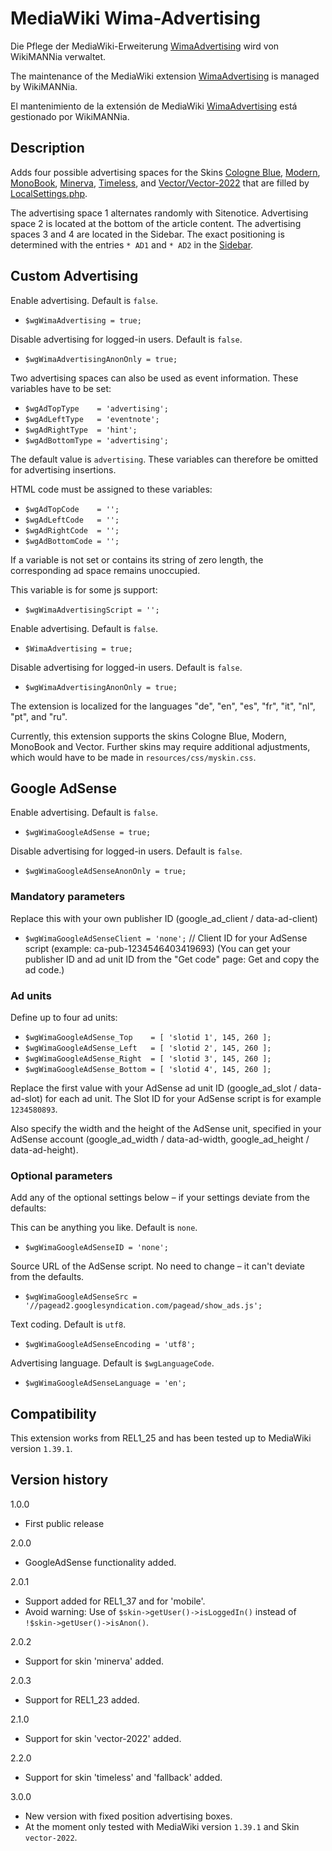 # MediaWiki Wima-Advertising

Die Pflege der MediaWiki-Erweiterung [WimaAdvertising](https://www.mediawiki.org/wiki/Extension:WimaAdvertising) wird von WikiMANNia verwaltet.

The maintenance of the MediaWiki extension [WimaAdvertising](https://www.mediawiki.org/wiki/Extension:WimaAdvertising) is managed by WikiMANNia.

El mantenimiento de la extensión de MediaWiki [WimaAdvertising](https://www.mediawiki.org/wiki/Extension:WimaAdvertising) está gestionado por WikiMANNia.

## Description

Adds four possible advertising spaces for the Skins [Cologne Blue](https://www.mediawiki.org/wiki/Skin:Cologne_Blue), [Modern](https://www.mediawiki.org/wiki/Skin:Modern), [MonoBook](https://www.mediawiki.org/wiki/Skin:MonoBook), [Minerva](https://www.mediawiki.org/wiki/Skin:Minerva), [Timeless](https://www.mediawiki.org/wiki/Skin:Timeless), and [Vector/Vector-2022](https://www.mediawiki.org/wiki/Skin:Vector) that are filled by [LocalSettings.php](https://www.mediawiki.org/wiki/Manual:LocalSettings.php).

The advertising space 1 alternates randomly with Sitenotice. Advertising space 2 is located at the bottom of the article content. The advertising spaces 3 and 4 are located in the Sidebar. The exact positioning is determined with the entries `* AD1` and `* AD2` in the [Sidebar](https://www.mediawiki.org/wiki/MediaWiki:Sidebar).

## Custom Advertising

Enable advertising. Default is `false`.
* `$wgWimaAdvertising = true;`

Disable advertising for logged-in users. Default is `false`.
* `$wgWimaAdvertisingAnonOnly = true;`

Two advertising spaces can also be used as event information. These variables have to be set:

* `$wgAdTopType    = 'advertising';`
* `$wgAdLeftType   = 'eventnote';`
* `$wgAdRightType  = 'hint';`
* `$wgAdBottomType = 'advertising';`

The default value is `advertising`. These variables can therefore be omitted for advertising insertions.

HTML code must be assigned to these variables:

* `$wgAdTopCode    = '';`
* `$wgAdLeftCode   = '';`
* `$wgAdRightCode  = '';`
* `$wgAdBottomCode = '';`

If a variable is not set or contains its string of zero length, the corresponding ad space remains unoccupied.

This variable is for some js support:

* `$wgWimaAdvertisingScript = '';`

Enable advertising. Default is `false`.

* `$WimaAdvertising = true;`

Disable advertising for logged-in users. Default is `false`.

* `$wgWimaAdvertisingAnonOnly = true;`

The extension is localized for the languages "de", "en", "es", "fr", "it", "nl", "pt", and "ru".

Currently, this extension supports the skins Cologne Blue, Modern, MonoBook and Vector.
Further skins may require additional adjustments, which would have to be made in `resources/css/myskin.css`.

## Google AdSense

Enable advertising. Default is `false`.
* `$wgWimaGoogleAdSense = true;`

Disable advertising for logged-in users. Default is `false`.
* `$wgWimaGoogleAdSenseAnonOnly = true;`

### Mandatory parameters
Replace this with your own publisher ID (google_ad_client / data-ad-client)
* `$wgWimaGoogleAdSenseClient = 'none';` // Client ID for your AdSense script (example: ca-pub-1234546403419693)
(You can get your publisher ID and ad unit ID from the "Get code" page: Get and copy the ad code.)

### Ad units
Define up to four ad units:
* `$wgWimaGoogleAdSense_Top    = [ 'slotid 1', 145, 260 ];`
* `$wgWimaGoogleAdSense_Left   = [ 'slotid 2', 145, 260 ];`
* `$wgWimaGoogleAdSense_Right  = [ 'slotid 3', 145, 260 ];`
* `$wgWimaGoogleAdSense_Bottom = [ 'slotid 4', 145, 260 ];`

Replace the first value with your AdSense ad unit ID (google_ad_slot / data-ad-slot) for each ad unit. The Slot ID for your AdSense script is for example `1234580893`.

Also specify the width and the height of the AdSense unit, specified in your AdSense account (google_ad_width / data-ad-width, google_ad_height / data-ad-height).

### Optional parameters
Add any of the optional settings below – if your settings deviate from the defaults:

This can be anything you like. Default is `none`.
* `$wgWimaGoogleAdSenseID = 'none';`

Source URL of the AdSense script. No need to change – it can't deviate from the defaults.
* `$wgWimaGoogleAdSenseSrc = '//pagead2.googlesyndication.com/pagead/show_ads.js';`

Text coding. Default is `utf8`.
* `$wgWimaGoogleAdSenseEncoding = 'utf8';`

Advertising language. Default is `$wgLanguageCode`.
* `$wgWimaGoogleAdSenseLanguage = 'en';`

## Compatibility
This extension works from REL1_25 and has been tested up to MediaWiki version `1.39.1`.

## Version history

1.0.0

- First public release

2.0.0

- GoogleAdSense functionality added.

2.0.1

- Support added for REL1_37 and for 'mobile'.
- Avoid warning: Use of `$skin->getUser()->isLoggedIn()` instead of `!$skin->getUser()->isAnon()`.

2.0.2

- Support for skin 'minerva' added.

2.0.3

- Support for REL1_23 added.

2.1.0

- Support for skin 'vector-2022' added.

2.2.0

- Support for skin 'timeless' and 'fallback' added.

3.0.0

- New version with fixed position advertising boxes.
- At the moment only tested with MediaWiki version `1.39.1` and Skin `vector-2022`.
